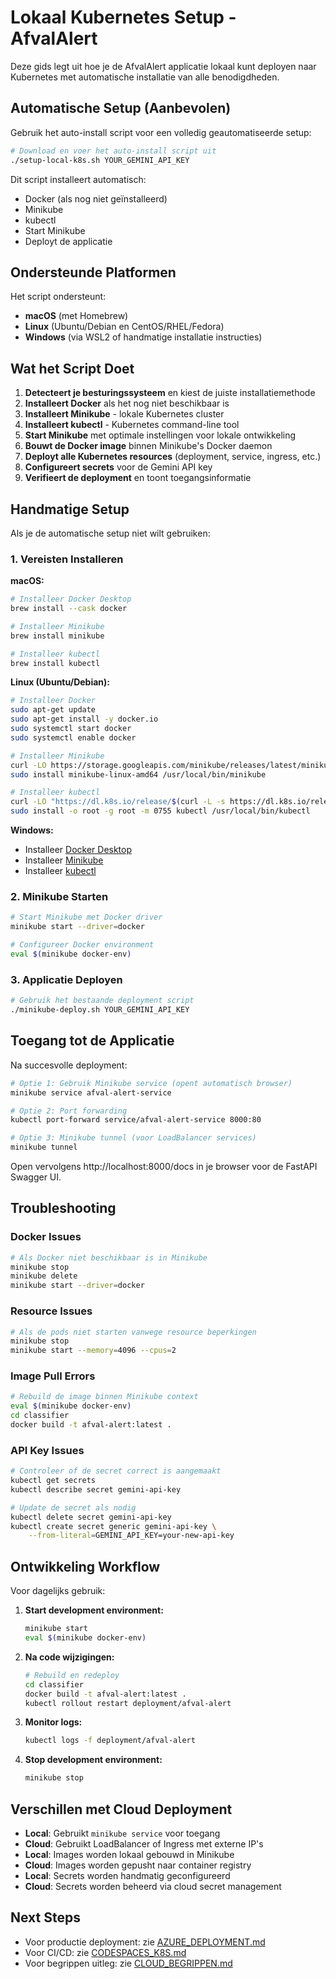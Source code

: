 # Lokaal Kubernetes Setup - AfvalAlert

Deze gids legt uit hoe je de AfvalAlert applicatie lokaal kunt deployen naar Kubernetes met automatische installatie van alle benodigdheden.

## Automatische Setup (Aanbevolen)

Gebruik het auto-install script voor een volledig geautomatiseerde setup:

```bash
# Download en voer het auto-install script uit
./setup-local-k8s.sh YOUR_GEMINI_API_KEY
```

Dit script installeert automatisch:
- Docker (als nog niet geïnstalleerd)
- Minikube
- kubectl
- Start Minikube
- Deployt de applicatie

## Ondersteunde Platformen

Het script ondersteunt:
- **macOS** (met Homebrew)
- **Linux** (Ubuntu/Debian en CentOS/RHEL/Fedora)
- **Windows** (via WSL2 of handmatige installatie instructies)

## Wat het Script Doet

1. **Detecteert je besturingssysteem** en kiest de juiste installatiemethode
2. **Installeert Docker** als het nog niet beschikbaar is
3. **Installeert Minikube** - lokale Kubernetes cluster
4. **Installeert kubectl** - Kubernetes command-line tool
5. **Start Minikube** met optimale instellingen voor lokale ontwikkeling
6. **Bouwt de Docker image** binnen Minikube's Docker daemon
7. **Deployt alle Kubernetes resources** (deployment, service, ingress, etc.)
8. **Configureert secrets** voor de Gemini API key
9. **Verifieert de deployment** en toont toegangsinformatie

## Handmatige Setup

Als je de automatische setup niet wilt gebruiken:

### 1. Vereisten Installeren

**macOS:**
```bash
# Installeer Docker Desktop
brew install --cask docker

# Installeer Minikube
brew install minikube

# Installeer kubectl
brew install kubectl
```

**Linux (Ubuntu/Debian):**
```bash
# Installeer Docker
sudo apt-get update
sudo apt-get install -y docker.io
sudo systemctl start docker
sudo systemctl enable docker

# Installeer Minikube
curl -LO https://storage.googleapis.com/minikube/releases/latest/minikube-linux-amd64
sudo install minikube-linux-amd64 /usr/local/bin/minikube

# Installeer kubectl
curl -LO "https://dl.k8s.io/release/$(curl -L -s https://dl.k8s.io/release/stable.txt)/bin/linux/amd64/kubectl"
sudo install -o root -g root -m 0755 kubectl /usr/local/bin/kubectl
```

**Windows:**
- Installeer [Docker Desktop](https://www.docker.com/products/docker-desktop)
- Installeer [Minikube](https://minikube.sigs.k8s.io/docs/start/)
- Installeer [kubectl](https://kubernetes.io/docs/tasks/tools/install-kubectl-windows/)

### 2. Minikube Starten

```bash
# Start Minikube met Docker driver
minikube start --driver=docker

# Configureer Docker environment
eval $(minikube docker-env)
```

### 3. Applicatie Deployen

```bash
# Gebruik het bestaande deployment script
./minikube-deploy.sh YOUR_GEMINI_API_KEY
```

## Toegang tot de Applicatie

Na succesvolle deployment:

```bash
# Optie 1: Gebruik Minikube service (opent automatisch browser)
minikube service afval-alert-service

# Optie 2: Port forwarding
kubectl port-forward service/afval-alert-service 8000:80

# Optie 3: Minikube tunnel (voor LoadBalancer services)
minikube tunnel
```

Open vervolgens http://localhost:8000/docs in je browser voor de FastAPI Swagger UI.

## Troubleshooting

### Docker Issues
```bash
# Als Docker niet beschikbaar is in Minikube
minikube stop
minikube delete
minikube start --driver=docker
```

### Resource Issues
```bash
# Als de pods niet starten vanwege resource beperkingen
minikube stop
minikube start --memory=4096 --cpus=2
```

### Image Pull Errors
```bash
# Rebuild de image binnen Minikube context
eval $(minikube docker-env)
cd classifier
docker build -t afval-alert:latest .
```

### API Key Issues
```bash
# Controleer of de secret correct is aangemaakt
kubectl get secrets
kubectl describe secret gemini-api-key

# Update de secret als nodig
kubectl delete secret gemini-api-key
kubectl create secret generic gemini-api-key \
    --from-literal=GEMINI_API_KEY=your-new-api-key
```

## Ontwikkeling Workflow

Voor dagelijks gebruik:

1. **Start development environment:**
   ```bash
   minikube start
   eval $(minikube docker-env)
   ```

2. **Na code wijzigingen:**
   ```bash
   # Rebuild en redeploy
   cd classifier
   docker build -t afval-alert:latest .
   kubectl rollout restart deployment/afval-alert
   ```

3. **Monitor logs:**
   ```bash
   kubectl logs -f deployment/afval-alert
   ```

4. **Stop development environment:**
   ```bash
   minikube stop
   ```

## Verschillen met Cloud Deployment

- **Local**: Gebruikt `minikube service` voor toegang
- **Cloud**: Gebruikt LoadBalancer of Ingress met externe IP's
- **Local**: Images worden lokaal gebouwd in Minikube
- **Cloud**: Images worden gepusht naar container registry
- **Local**: Secrets worden handmatig geconfigureerd
- **Cloud**: Secrets worden beheerd via cloud secret management

## Next Steps

- Voor productie deployment: zie [AZURE_DEPLOYMENT.md](AZURE_DEPLOYMENT.md)
- Voor CI/CD: zie [CODESPACES_K8S.md](CODESPACES_K8S.md)
- Voor begrippen uitleg: zie [CLOUD_BEGRIPPEN.md](CLOUD_BEGRIPPEN.md)